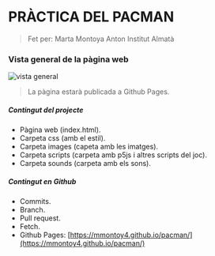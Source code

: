 # PRÀCTICA DEL PACMAN
>Fet per: Marta Montoya Anton
>Institut Almatà
### Vista general de la pàgina web
![vista general](https://i.imgur.com/ct09q1N.png)
>La pàgina estarà publicada a Github Pages.
##### Contingut del projecte
* Pàgina web (index.html).
* Carpeta css (amb el estil).
* Carpeta images (capeta amb les imatges).
* Carpeta scripts (carpeta amb p5js i altres scripts del joc).
* Carpeta sounds (carpeta amb els sons).
##### Contingut en Github
* Commits.
* Branch.
* Pull request.
* Fetch.
* Github Pages: [https://mmontoy4.github.io/pacman/](https://mmontoy4.github.io/pacman/)
